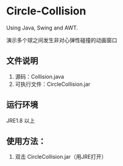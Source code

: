# Circle-Collision
Using Java, Swing and AWT.

演示多个球之间发生非对心弹性碰撞的动画窗口

## 文件说明
 1. 源码：Collision.java
 2. 可执行文件：CircleCollision.jar

## 运行环境
  JRE1.8 以上

## 使用方法：
 1. 双击 CircleCollision.jar（用JRE打开）
